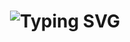 <h1 align="center">
  <img src="https://readme-typing-svg.demolab.com?font=Fira+Code&duration=2000&pause=500&color=3F8AC4&width=435&lines=Hello%2C+its+Zoha+Fathima;Curious+Learner;Exploring+and+Improving+EveryDay" alt="Typing SVG" />
</h1>


<!--
**zoha-fathima/zoha-fathima** is a ✨ _special_ ✨ repository because its `README.md` (this file) appears on your GitHub profile.

Here are some ideas to get you started:

- 🔭 I’m currently working on ...
- 🌱 I’m currently learning ...
- 👯 I’m looking to collaborate on ...
- 🤔 I’m looking for help with ...
- 💬 Ask me about ...
- 📫 How to reach me: ...
- 😄 Pronouns: ...
- ⚡ Fun fact: ...
-->

